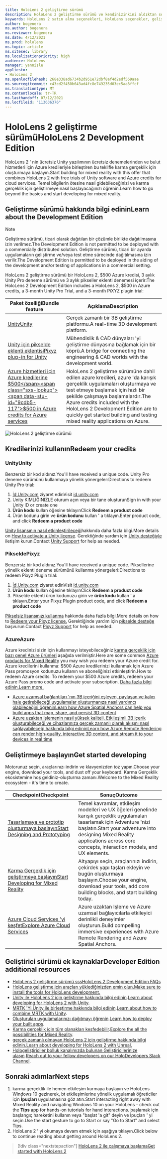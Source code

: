 ```yaml
---
title: HoloLens 2 geliştirme sürümü
description: HoloLens 2 geliştirme sürümü ve kendinizinkini aldıktan sonra ne yapmanız gerektiğini öğrenin.
keywords: HoloLens 2 satın alma seçenekleri, HoloLens seçenekler, geliştirici sürümü
author: bogenera
ms.author: bogenera
ms.reviewer: bogenera
ms.date: 4/12/2021
ms.prod: hololens
ms.topic: article
ms.sitesec: library
ms.localizationpriority: high
audience: HoloLens
manager: yannisle
appliesto:
- HoloLens 2
ms.openlocfilehash: 268e338ad6734b2d951e72dbf8af4d2edf569aae
ms.sourcegitcommit: c43cd2f450b643ad4fc8e749235d03ec5aa3ffcf
ms.translationtype: MT
ms.contentlocale: tr-TR
ms.lasthandoff: 07/12/2021
ms.locfileid: "113636376"
---
```

# <a name="hololens-2-development-edition"></a><span data-ttu-id="9cdb5-104">HoloLens 2 geliştirme sürümü</span><span class="sxs-lookup"><span data-stu-id="9cdb5-104">HoloLens 2 Development Edition</span></span>

<span data-ttu-id="9cdb5-105">HoloLens 2 ' nin ücretsiz Unity yazılımının ücretsiz denemelerinden ve bulut hizmetleri için Azure kredileriyle birleştiren bu teklifle karma gerçeklik için oluşturmaya başlayın.</span><span class="sxs-lookup"><span data-stu-id="9cdb5-105">Start building for mixed reality with this offer that combines HoloLens 2 with free trials of Unity software and Azure credits for cloud services.</span></span> <span data-ttu-id="9cdb5-106">Temel bilgilerin ötesine nasıl gidebileceğinizi ve karma gerçeklik için geliştirmeye nasıl başlayacağınızı öğrenin.</span><span class="sxs-lookup"><span data-stu-id="9cdb5-106">Learn how to go beyond the basics and start developing for mixed reality.</span></span>

## <a name="learn-about-the-development-edition"></a><span data-ttu-id="9cdb5-107">Geliştirme sürümü hakkında bilgi edinin</span><span class="sxs-lookup"><span data-stu-id="9cdb5-107">Learn about the Development Edition</span></span>

> [!NOTE]
> <span data-ttu-id="9cdb5-108">Geliştirme sürümü, ticari olarak dağıtılan bir çözümle birlikte dağıtılmasına izin verilmez.</span><span class="sxs-lookup"><span data-stu-id="9cdb5-108">The Development Edition is not permitted to be deployed with a commercially distributed solution.</span></span> <span data-ttu-id="9cdb5-109">Geliştirme sürümü, ticari bir ayarda uygulamaların geliştirme ve/veya test etme sürecinde dağıtılmasına izin verilir.</span><span class="sxs-lookup"><span data-stu-id="9cdb5-109">The Development Edition is permitted to be deployed in the aiding of the development and/or testing of applications in a commercial setting.</span></span>  

<span data-ttu-id="9cdb5-110">HoloLens 2 geliştirme sürümü bir HoloLens 2, $500 Azure kredisi, 3 aylık Unity Pro deneme sürümü ve 3 aylık pikseller eklenti denemesi içerir:</span><span class="sxs-lookup"><span data-stu-id="9cdb5-110">The HoloLens 2 Development Edition includes a HoloLens 2, $500 in Azure credits, a 3-month Unity Pro Trial, and a 3-month PiXYZ plugin trial:</span></span>

| <span data-ttu-id="9cdb5-111">Paket özelliği</span><span class="sxs-lookup"><span data-stu-id="9cdb5-111">Bundle feature</span></span> | <span data-ttu-id="9cdb5-112">Açıklama</span><span class="sxs-lookup"><span data-stu-id="9cdb5-112">Description</span></span> |
|---|---|
|  [<span data-ttu-id="9cdb5-113">Unity</span><span class="sxs-lookup"><span data-stu-id="9cdb5-113">Unity</span></span>](https://unity.com/) | <span data-ttu-id="9cdb5-114">Gerçek zamanlı bir 3B geliştirme platformu.</span><span class="sxs-lookup"><span data-stu-id="9cdb5-114">A real-time 3D development platform.</span></span>   |
|  [<span data-ttu-id="9cdb5-115">Unity için pikselde eklenti eklentisi</span><span class="sxs-lookup"><span data-stu-id="9cdb5-115">Pixyz plug-in for Unity</span></span>](https://www.pixyz-software.com/plugin/) | <span data-ttu-id="9cdb5-116">Mühendislik &amp; CAD dünyaları 'yi geliştirme dünyasına bağlamak için bir köprü.</span><span class="sxs-lookup"><span data-stu-id="9cdb5-116">A bridge for connecting the engineering &amp; CAD worlds with the development world.</span></span>   |
| [<span data-ttu-id="9cdb5-117">Azure hizmetleri için Azure kredilerine $500</span><span class="sxs-lookup"><span data-stu-id="9cdb5-117">$500 in Azure credits for Azure services</span></span>](https://azure.microsoft.com/resources/) | <span data-ttu-id="9cdb5-118">HoloLens 2 geliştirme sürümüne dahil edilen azure kredileri, azure 'da karışık gerçeklik uygulamaları oluşturmaya ve test etmeye başlamak için hızlı bir şekilde çalışmaya başlamalardır.</span><span class="sxs-lookup"><span data-stu-id="9cdb5-118">The Azure credits included with the HoloLens 2 Development Edition are to quickly get started building and testing mixed reality applications on Azure.</span></span> |

![HoloLens 2 geliştirme sürümü](./images/hololens-2-dev-ed.png)

## <a name="redeem-your-credits"></a><span data-ttu-id="9cdb5-120">Kredilerinizi kullanın</span><span class="sxs-lookup"><span data-stu-id="9cdb5-120">Redeem your credits</span></span>

### <a name="unity"></a><span data-ttu-id="9cdb5-121">Unity</span><span class="sxs-lookup"><span data-stu-id="9cdb5-121">Unity</span></span>
<span data-ttu-id="9cdb5-122">Benzersiz bir kod aldınız.</span><span class="sxs-lookup"><span data-stu-id="9cdb5-122">You'll have received a unique code.</span></span> <span data-ttu-id="9cdb5-123">Unity Pro deneme sürümünü kullanmaya yönelik yönergeler:</span><span class="sxs-lookup"><span data-stu-id="9cdb5-123">Directions to redeem Unity Pro trial:</span></span>
1. <span data-ttu-id="9cdb5-124">[İd.Unity.com](http://id.unity.com/) ziyaret edin</span><span class="sxs-lookup"><span data-stu-id="9cdb5-124">Visit [id.unity.com](http://id.unity.com/)</span></span>
1. <span data-ttu-id="9cdb5-125">Unity KIMLIĞINIZLE oturum açın veya bir tane oluşturun</span><span class="sxs-lookup"><span data-stu-id="9cdb5-125">Sign in with your Unity ID or create one</span></span>
1. <span data-ttu-id="9cdb5-126">**Ürün kodu** kullan öğesine tıklayın</span><span class="sxs-lookup"><span data-stu-id="9cdb5-126">Click **Redeem a product code**</span></span>
1. <span data-ttu-id="9cdb5-127">Ürün kodunu girin ve **ürün kodunu** kullan ' a tıklayın.</span><span class="sxs-lookup"><span data-stu-id="9cdb5-127">Enter product code, and click **Redeem a product code**</span></span>

<span data-ttu-id="9cdb5-128">[Unity lisansının nasıl etkinleştirileceği](https://support.unity3d.com/hc/articles/211438683-How-do-I-activate-my-license-)hakkında daha fazla bilgi.</span><span class="sxs-lookup"><span data-stu-id="9cdb5-128">More details on [How to activate a Unity license](https://support.unity3d.com/hc/articles/211438683-How-do-I-activate-my-license-).</span></span> <span data-ttu-id="9cdb5-129">Gerektiğinde yardım için [Unity desteğiyle](https://support.unity3d.com/hc) iletişim kurun.</span><span class="sxs-lookup"><span data-stu-id="9cdb5-129">Contact [Unity Support](https://support.unity3d.com/hc) for help as needed.</span></span>  

### <a name="pixyz"></a><span data-ttu-id="9cdb5-130">Pikselde</span><span class="sxs-lookup"><span data-stu-id="9cdb5-130">Pixyz</span></span>
<span data-ttu-id="9cdb5-131">Benzersiz bir kod aldınız.</span><span class="sxs-lookup"><span data-stu-id="9cdb5-131">You'll have received a unique code.</span></span> <span data-ttu-id="9cdb5-132">Piksellerine yönelik eklenti deneme sürümünü kullanma yönergeleri:</span><span class="sxs-lookup"><span data-stu-id="9cdb5-132">Directions to redeem Pixyz Plugin trial:</span></span>
1. <span data-ttu-id="9cdb5-133">[İd.Unity.com](http://id.unity.com/) ziyaret edin</span><span class="sxs-lookup"><span data-stu-id="9cdb5-133">Visit [id.unity.com](http://id.unity.com/)</span></span>
1. <span data-ttu-id="9cdb5-134">**Ürün kodu** kullan öğesine tıklayın</span><span class="sxs-lookup"><span data-stu-id="9cdb5-134">Click **Redeem a product code**</span></span>
1. <span data-ttu-id="9cdb5-135">Pikselde eklenti ürün kodunuzu girin ve **ürün kodu** kullan ' a tıklayın.</span><span class="sxs-lookup"><span data-stu-id="9cdb5-135">Enter your Pixyz Plugin product code, and click **Redeem a product code**</span></span>

<span data-ttu-id="9cdb5-136">[Pikselsiz lisansınızı kullanma](https://www.pixyz-software.com/documentations/html/2020.1/review/TrialLicense.html) hakkında daha fazla bilgi.</span><span class="sxs-lookup"><span data-stu-id="9cdb5-136">More details on how to [Redeem your Pixyz license.](https://www.pixyz-software.com/documentations/html/2020.1/review/TrialLicense.html)</span></span> <span data-ttu-id="9cdb5-137">Gerektiğinde yardım için [pikselde desteğe](https://www.pixyz-software.com/support/) başvurun.</span><span class="sxs-lookup"><span data-stu-id="9cdb5-137">Contact [Pixyz Support](https://www.pixyz-software.com/support/) for help as needed.</span></span>

### <a name="azure"></a><span data-ttu-id="9cdb5-138">Azure</span><span class="sxs-lookup"><span data-stu-id="9cdb5-138">Azure</span></span>
<span data-ttu-id="9cdb5-139">Azure kredinizi sizin için kullanmayı isteyebileceğiniz [karma gerçeklik için bazı genel Azure ürünleri](https://azure.microsoft.com/topic/mixed-reality/) aşağıda verilmiştir.</span><span class="sxs-lookup"><span data-stu-id="9cdb5-139">Here are some common [Azure products for Mixed Reality](https://azure.microsoft.com/topic/mixed-reality/) you may wish you redeem your Azure credit for.</span></span>
<span data-ttu-id="9cdb5-140">Azure kredilerini kullanma: $500 Azure kredilerinizi kullanmak Için Azure Pass promosyon kodunuzu kullanın ve aboneliğinizi etkinleştirin.</span><span class="sxs-lookup"><span data-stu-id="9cdb5-140">How to redeem Azure credits: To redeem your $500 Azure credits, redeem your Azure Pass promo code and activate your subscription.</span></span> [<span data-ttu-id="9cdb5-141">Daha fazla bilgi edinin.</span><span class="sxs-lookup"><span data-stu-id="9cdb5-141">Learn more.</span></span>](hololens2-development-edition-faq.yml#how-can-i-redeem-my--500-azure-credit-)

- [<span data-ttu-id="9cdb5-142">Azure uzamsal bağlantıları 'nın 3B içeriğini eşleyen, paylaşan ve kalıcı hale getirebileceği uygulamalar oluşturmanıza nasıl yardımcı olabileceğini öğrenin</span><span class="sxs-lookup"><span data-stu-id="9cdb5-142">Learn how Azure Spatial Anchors can help you build apps that map, share, and persist 3D content</span></span>](https://azure.microsoft.com/services/spatial-anchors/)
- [<span data-ttu-id="9cdb5-143">Azure uzaktan Işlemenin nasıl yüksek kaliteli, Etkileşimli 3B içerik oluşturabileceği ve cihazlarınıza gerçek zamanlı olarak akışını nasıl sağlayabileceği hakkında bilgi edinin</span><span class="sxs-lookup"><span data-stu-id="9cdb5-143">Learn how Azure Remote Rendering can render high-quality, interactive 3D content, and stream it to your devices in real time</span></span>](https://azure.microsoft.com/services/remote-rendering/)

## <a name="get-started-developing"></a><span data-ttu-id="9cdb5-144">Geliştirmeye başlayın</span><span class="sxs-lookup"><span data-stu-id="9cdb5-144">Get started developing</span></span>

<span data-ttu-id="9cdb5-145">Motorunuz seçin, araçlarınızı indirin ve klavyenizden toz yapın.</span><span class="sxs-lookup"><span data-stu-id="9cdb5-145">Choose your engine, download your tools, and dust off your keyboard.</span></span> <span data-ttu-id="9cdb5-146">Karma Gerçeklik ekosistemine hoş geldiniz-oluşturma zamanı.</span><span class="sxs-lookup"><span data-stu-id="9cdb5-146">Welcome to the Mixed Reality ecosystem - it's time to create.</span></span>

|     <span data-ttu-id="9cdb5-147">Checkpoint</span><span class="sxs-lookup"><span data-stu-id="9cdb5-147">Checkpoint</span></span>                              |     <span data-ttu-id="9cdb5-148">Sonuç</span><span class="sxs-lookup"><span data-stu-id="9cdb5-148">Outcome</span></span>                                                                                                                    |
|---------------------------------------------|---------------------------------------------------------------------------------------------------------------------------------|
|     [<span data-ttu-id="9cdb5-149">Tasarlamaya ve prototip oluşturmaya başlayın</span><span class="sxs-lookup"><span data-stu-id="9cdb5-149">Start Designing and Prototyping</span></span>](/windows/mixed-reality/design/design)         |     <span data-ttu-id="9cdb5-150">Temel kavramlar, etkileşim modelleri ve UX öğeleri genelinde karışık gerçeklik uygulamaları tasarlamak için Adventure 'nizi başlatın.</span><span class="sxs-lookup"><span data-stu-id="9cdb5-150">Start your adventure into designing Mixed Reality applications across core concepts, interaction models, and UX elements.</span></span>     |
|     [<span data-ttu-id="9cdb5-151">Karma Gerçeklik için geliştirmeye başlayın</span><span class="sxs-lookup"><span data-stu-id="9cdb5-151">Start Developing for Mixed Reality</span></span>](/windows/mixed-reality/develop/development?tabs=unity)    |     <span data-ttu-id="9cdb5-152">Altyapıyı seçin, araçlarınızı indirin, çekirdek yapı taşları ekleyin ve bugün oluşturmaya başlayın.</span><span class="sxs-lookup"><span data-stu-id="9cdb5-152">Choose your engine, download your tools, add core building blocks, and start building today.</span></span>                                  |
|     [<span data-ttu-id="9cdb5-153">Azure Cloud Services 'yi keşfet</span><span class="sxs-lookup"><span data-stu-id="9cdb5-153">Explore Azure Cloud Services</span></span>](/windows/mixed-reality/develop/mixed-reality-cloud-services)            |     <span data-ttu-id="9cdb5-154">Azure uzaktan Işleme ve Azure uzamsal bağlayıcılarla etkileyici derinlikli deneyimler oluşturun.</span><span class="sxs-lookup"><span data-stu-id="9cdb5-154">Build compelling immersive experiences with Azure Remote Rendering and Azure Spatial Anchors.</span></span>                                 |

## <a name="developer-edition-additional-resources"></a><span data-ttu-id="9cdb5-155">Geliştirici sürümü ek kaynaklar</span><span class="sxs-lookup"><span data-stu-id="9cdb5-155">Developer Edition additional resources</span></span>

- [<span data-ttu-id="9cdb5-156">HoloLens 2 geliştirme sürümü sss</span><span class="sxs-lookup"><span data-stu-id="9cdb5-156">HoloLens 2 Development Edition FAQs</span></span>](hololens2-development-edition-faq.yml)
- [<span data-ttu-id="9cdb5-157">HoloLens geliştirme için araçları yüklediğinizden emin olun.</span><span class="sxs-lookup"><span data-stu-id="9cdb5-157">Make sure to install the tools for HoloLens development.</span></span>](/windows/mixed-reality/develop/install-the-tools?tabs=unity)
- <span data-ttu-id="9cdb5-158">[Unity ile HoloLens 2 için geliştirme hakkında bilgi edinin](/windows/mixed-reality/develop/unity/unity-development-overview?tabs=mrtk%2Carr%2Chl2).</span><span class="sxs-lookup"><span data-stu-id="9cdb5-158">[Learn about developing for HoloLens 2 with Unity](/windows/mixed-reality/develop/unity/unity-development-overview?tabs=mrtk%2Carr%2Chl2).</span></span>
- <span data-ttu-id="9cdb5-159">[MRTK 'Yi Unity ile birleştirme hakkında bilgi edinin](/windows/mixed-reality/develop/unity/mrtk-getting-started).</span><span class="sxs-lookup"><span data-stu-id="9cdb5-159">[Learn about how to combine MRTK with Unity](/windows/mixed-reality/develop/unity/mrtk-getting-started).</span></span>
- <span data-ttu-id="9cdb5-160">[Oluşturulan uygulamalarınızı dağıtmayı öğrenin](app-deploy-overview.md).</span><span class="sxs-lookup"><span data-stu-id="9cdb5-160">[Learn how to deploy your built apps](app-deploy-overview.md).</span></span>
- <span data-ttu-id="9cdb5-161">[Karma gerçeklik için tüm olanakları keşfedebilir](/windows/mixed-reality/).</span><span class="sxs-lookup"><span data-stu-id="9cdb5-161">[Explore the all the possibilities for Mixed Reality](/windows/mixed-reality/).</span></span>
- [<span data-ttu-id="9cdb5-162">gerçek zamanlı olmayan HoloLens 2 için geliştirme hakkında bilgi edinin.</span><span class="sxs-lookup"><span data-stu-id="9cdb5-162">Learn about developing for HoloLens 2 with Unreal.</span></span>](/windows/mixed-reality/develop/unreal/unreal-development-overview?tabs=mrtk%2Casa)
- <span data-ttu-id="9cdb5-163">[Hologeliştiriciler bolluk kanalımızda bulunan Geliştiricilerinize ulaşın](https://holodevelopersslack.azurewebsites.net/).</span><span class="sxs-lookup"><span data-stu-id="9cdb5-163">[Reach out to your fellow developers on our HoloDevelopers Slack Channel](https://holodevelopersslack.azurewebsites.net/).</span></span>

## <a name="next-steps"></a><span data-ttu-id="9cdb5-164">Sonraki adımlar</span><span class="sxs-lookup"><span data-stu-id="9cdb5-164">Next steps</span></span>

1. <span data-ttu-id="9cdb5-165">karma gerçeklik ile hemen etkileşim kurmaya başlayın ve HoloLens Windows 10 gezinerek, bt etkileşimlerine yönelik uygulamalı öğreticiler için **İpuçları** uygulamasına göz atın.</span><span class="sxs-lookup"><span data-stu-id="9cdb5-165">Start interacting right away with Mixed Reality and navigating Windows 10 on your HoloLens - check out the **Tips** app for hands-on tutorials for hand interactions.</span></span> <span data-ttu-id="9cdb5-166">başlamak için başlangıç hareketini kullanın veya "başlat 'a git" deyin ve İpuçları ' yi seçin.</span><span class="sxs-lookup"><span data-stu-id="9cdb5-166">Use the start gesture to go to Start or say "Go to Start" and select Tips.</span></span>
1. <span data-ttu-id="9cdb5-167">HoloLens 2 ' yi okumaya devam etmek için aşağıya tıklayın.</span><span class="sxs-lookup"><span data-stu-id="9cdb5-167">Click below to continue reading about getting around HoloLens 2.</span></span>

> [!div class="nextstepaction"]
> [<span data-ttu-id="9cdb5-168">HoloLens 2 ile çalışmaya başlama</span><span class="sxs-lookup"><span data-stu-id="9cdb5-168">Get started with HoloLens 2</span></span>](hololens2-basic-usage.md)

